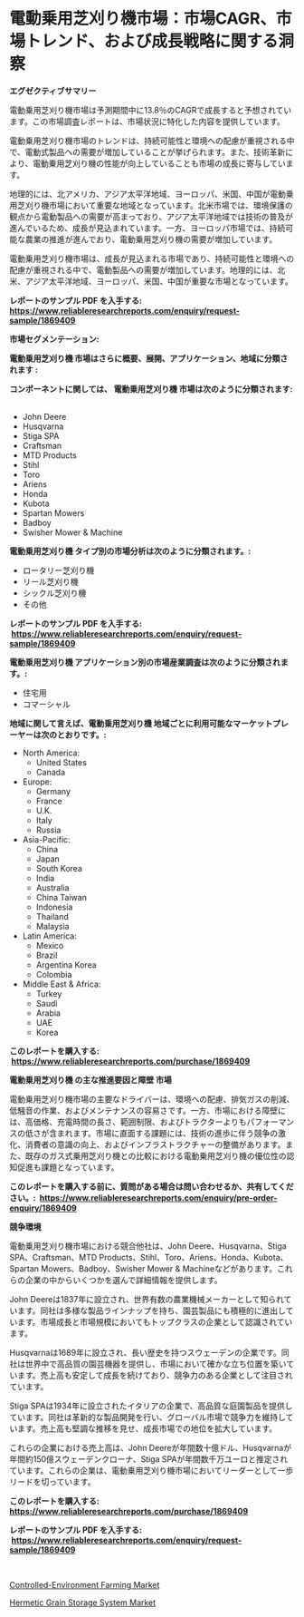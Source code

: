 <p><h1>電動乗用芝刈り機市場：市場CAGR、市場トレンド、および成長戦略に関する洞察</h1></p><p><strong>エグゼクティブサマリー</strong></p>
<p><p>電動乗用芝刈り機市場は予測期間中に13.8％のCAGRで成長すると予想されています。この市場調査レポートは、市場状況に特化した内容を提供しています。</p><p>電動乗用芝刈り機市場のトレンドは、持続可能性と環境への配慮が重視される中で、電動式製品への需要が増加していることが挙げられます。また、技術革新により、電動乗用芝刈り機の性能が向上していることも市場の成長に寄与しています。</p><p>地理的には、北アメリカ、アジア太平洋地域、ヨーロッパ、米国、中国が電動乗用芝刈り機市場において重要な地域となっています。北米市場では、環境保護の観点から電動製品への需要が高まっており、アジア太平洋地域では技術の普及が進んでいるため、成長が見込まれています。一方、ヨーロッパ市場では、持続可能な農業の推進が進んでおり、電動乗用芝刈り機の需要が増加しています。</p><p>電動乗用芝刈り機市場は、成長が見込まれる市場であり、持続可能性と環境への配慮が重視される中で、電動製品への需要が増加しています。地理的には、北米、アジア太平洋地域、ヨーロッパ、米国、中国が重要な市場となっています。</p></p>
<p><strong>レポートのサンプル PDF を入手する: <a href="https://www.reliableresearchreports.com/enquiry/request-sample/1869409">https://www.reliableresearchreports.com/enquiry/request-sample/1869409</a></strong></p>
<p><strong>市場セグメンテーション:</strong></p>
<p><strong> 電動乗用芝刈り機 市場はさらに概要、展開、アプリケーション、地域に分類されます :</strong></p>
<p><strong>コンポーネントに関しては、 電動乗用芝刈り機 市場は次のように分類されます: &nbsp;</strong></p>
<p><ul><li>John Deere</li><li>Husqvarna</li><li>Stiga SPA</li><li>Craftsman</li><li>MTD Products</li><li>Stihl</li><li>Toro</li><li>Ariens</li><li>Honda</li><li>Kubota</li><li>Spartan Mowers</li><li>Badboy</li><li>Swisher Mower & Machine</li></ul></p>
<p><strong> 電動乗用芝刈り機 タイプ別の市場分析は次のように分類されます。:</strong></p>
<p><ul><li>ロータリー芝刈り機</li><li>リール芝刈り機</li><li>シックル芝刈り機</li><li>その他</li></ul></p>
<p><strong>レポートのサンプル PDF を入手する: &nbsp;<a href="https://www.reliableresearchreports.com/enquiry/request-sample/1869409">https://www.reliableresearchreports.com/enquiry/request-sample/1869409</a></strong></p>
<p><strong> 電動乗用芝刈り機 アプリケーション別の市場産業調査は次のように分類されます。:</strong></p>
<p><ul><li>住宅用</li><li>コマーシャル</li></ul></p>
<p><strong>地域に関して言えば、電動乗用芝刈り機 地域ごとに利用可能なマーケットプレーヤーは次のとおりです。:</strong></p>
<p><ul>
    <li>
        North America:
        <ul>
            <li>United States</li>
            <li>Canada</li>
        </ul>
    </li>
    <li>
        Europe:
        <ul>
            <li>Germany</li>
            <li>France</li>
            <li>U.K.</li>
            <li>Italy</li>
            <li>Russia</li>
        </ul>
    </li>
    <li>
        Asia-Pacific:
        <ul>
            <li>China</li>
            <li>Japan</li>
            <li>South Korea</li>
            <li>India</li>
            <li>Australia</li>
            <li>China Taiwan</li>
            <li>Indonesia</li>
            <li>Thailand</li>
            <li>Malaysia</li>
        </ul>
    </li>
    <li>
        Latin America:
        <ul>
            <li>Mexico</li>
            <li>Brazil</li>
            <li>Argentina Korea</li>
            <li>Colombia</li>
        </ul>
    </li>
    <li>
        Middle East & Africa:
        <ul>
            <li>Turkey</li>
            <li>Saudi</li>
            <li>Arabia</li>
            <li>UAE</li>
            <li>Korea</li>
        </ul>
    </li>
    </ul></p>
<p><strong>このレポートを購入する: &nbsp;<a href="https://www.reliableresearchreports.com/purchase/1869409">https://www.reliableresearchreports.com/purchase/1869409</a></strong></p>
<p><strong>電動乗用芝刈り機 の主な推進要因と障壁 市場</strong></p>
<p><p>電動乗用芝刈り機市場の主要なドライバーは、環境への配慮、排気ガスの削減、低騒音の作業、およびメンテナンスの容易さです。一方、市場における障壁には、高価格、充電時間の長さ、範囲制限、およびトラクターよりもパフォーマンスの低さが含まれます。市場に直面する課題には、技術の進歩に伴う競争の激化、消費者の意識の向上、およびインフラストラクチャーの整備があります。また、既存のガス式乗用芝刈り機との比較における電動乗用芝刈り機の優位性の認知促進も課題となっています。</p></p>
<p><strong>このレポートを購入する前に、質問がある場合は問い合わせるか、共有してください。:&nbsp; <a href="https://www.reliableresearchreports.com/enquiry/pre-order-enquiry/1869409">https://www.reliableresearchreports.com/enquiry/pre-order-enquiry/1869409</a></strong></p>
<p><strong>競争環境</strong></p>
<p><p>電動乗用芝刈り機市場における競合他社は、John Deere、Husqvarna、Stiga SPA、Craftsman、MTD Products、Stihl、Toro、Ariens、Honda、Kubota、Spartan Mowers、Badboy、Swisher Mower & Machineなどがあります。これらの企業の中からいくつかを選んで詳細情報を提供します。</p><p>John Deereは1837年に設立され、世界有数の農業機械メーカーとして知られています。同社は多様な製品ラインナップを持ち、園芸製品にも積極的に進出しています。市場成長と市場規模においてもトップクラスの企業として認識されています。</p><p>Husqvarnaは1689年に設立され、長い歴史を持つスウェーデンの企業です。同社は世界中で高品質の園芸機器を提供し、市場において確かな立ち位置を築いています。売上高も安定して成長を続けており、競争力のある企業として注目されています。</p><p>Stiga SPAは1934年に設立されたイタリアの企業で、高品質な庭園製品を提供しています。同社は革新的な製品開発を行い、グローバル市場で競争力を維持しています。売上高も堅調な推移を見せ、成長市場での地位を拡大しています。</p><p>これらの企業における売上高は、John Deereが年間数十億ドル、Husqvarnaが年間約150億スウェーデンクローナ、Stiga SPAが年間数千万ユーロと推定されています。これらの企業は、電動乗用芝刈り機市場においてリーダーとして一歩リードを切っています。</p></p>
<p><strong>このレポートを購入する: &nbsp; <a href="https://www.reliableresearchreports.com/purchase/1869409">https://www.reliableresearchreports.com/purchase/1869409</a></strong></p>
<p><strong>レポートのサンプル PDF を入手する: &nbsp;<a href="https://www.reliableresearchreports.com/enquiry/request-sample/1869409">https://www.reliableresearchreports.com/enquiry/request-sample/1869409</a></strong><strong></strong></p>
<p>&nbsp;</p>
<p><p><a href="https://sore-arch-6db.notion.site/Controlled-Environment-Farming-Market-Research-Report-Provides-thorough-Industry-Overview-which-off-bf80d0be9501472f84ede8be6586c76d">Controlled-Environment Farming Market</a></p><p><a href="https://funky-papaya-cf4.notion.site/Hermetic-Grain-Storage-System-Market-Insights-Market-Players-and-Forecast-Till-2031-054d68b9697c4082acb5226cf2fd0a56">Hermetic Grain Storage System Market</a></p></p>